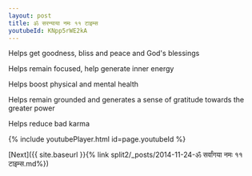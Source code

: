 ```yaml
---
layout: post
title: ॐ सरन्याया नमः ११ टाइम्स
youtubeId: KNpp5rWE2kA
---
```

 
 
Helps get goodness, bliss and peace and God's blessings
 
Helps remain focused, help generate inner energy 
 
Helps boost physical and mental health 
 
Helps remain grounded and generates a sense of gratitude towards the greater power 
 
Helps reduce bad karma
 
 
 
 


{% include youtubePlayer.html id=page.youtubeId %}
 
[Next]({{ site.baseurl }}{% link  split2/_posts/2014-11-24-ॐ सर्वांगया नमः ११ टाइम्स.md%})
 
